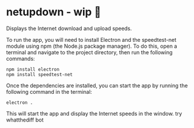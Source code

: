 # netupdown - wip 🚧

Displays the Internet download and upload speeds.

To run the app, you will need to install Electron and the speedtest-net module using npm (the Node.js package manager). To do this, open a terminal and navigate to the project directory, then run the following commands:

```
npm install electron
npm install speedtest-net
```

Once the dependencies are installed, you can start the app by running the following command in the terminal:

```
electron .
```

This will start the app and display the Internet speeds in the window. try whatthediff bot
